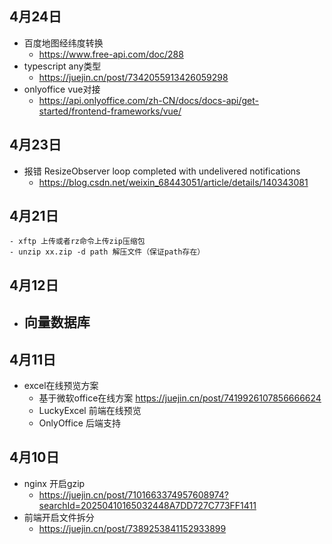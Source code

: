 ## 4月24日
- 百度地图经纬度转换
  - https://www.free-api.com/doc/288
- typescript any类型
  - https://juejin.cn/post/7342055913426059298
- onlyoffice vue对接
  - https://api.onlyoffice.com/zh-CN/docs/docs-api/get-started/frontend-frameworks/vue/
## 4月23日
- 报错 ResizeObserver loop completed with undelivered notifications
  - https://blog.csdn.net/weixin_68443051/article/details/140343081
## 4月21日
```
- xftp 上传或者rz命令上传zip压缩包
- unzip xx.zip -d path 解压文件（保证path存在）
```
## 4月12日
- 向量数据库
  - 
## 4月11日
- excel在线预览方案
  - 基于微软office在线方案 https://juejin.cn/post/7419926107856666624
  - LuckyExcel 前端在线预览
  - OnlyOffice 后端支持
## 4月10日
- nginx 开启gzip
  - https://juejin.cn/post/7101663374957608974?searchId=20250410165032448A7DD727C773FF1411
- 前端开启文件拆分
  - https://juejin.cn/post/7389253841152933899